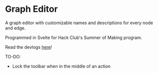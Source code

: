 # Graph Editor

A graph editor with customizable names and descriptions for every node and edge.

Programmed in Svelte for Hack Club's Summer of Making program.

Read the devlogs [here](devlog/DEVLOG_1.md)!

TO-DO:
- Lock the toolbar when in the middle of an action
